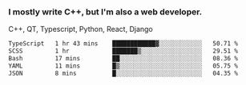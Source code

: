 <h3>I mostly write C++, but I'm also a web developer.</h3>
<p>C++, QT, Typescript, Python, React, Django</p>

<!--START_SECTION:waka-->

```txt
TypeScript   1 hr 43 mins    ████████████▓░░░░░░░░░░░░   50.71 %
SCSS         1 hr            ███████▒░░░░░░░░░░░░░░░░░   29.51 %
Bash         17 mins         ██░░░░░░░░░░░░░░░░░░░░░░░   08.36 %
YAML         11 mins         █▒░░░░░░░░░░░░░░░░░░░░░░░   05.75 %
JSON         8 mins          █░░░░░░░░░░░░░░░░░░░░░░░░   04.35 %
```

<!--END_SECTION:waka-->
